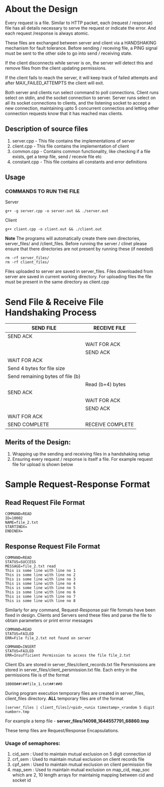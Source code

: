 # About the Design

Every request is a file. Similar to HTTP packet, each (request / response) file has
all details necessary to serve the request or indicate the error. And each request /response is always atomic.

These files are exchanged between server and client via a HANDSHAKING mechanism for fault tolerance. Before sending / receving file, a PING signal must be sent to the other
side to go into send / receiving state.

If the client disconnects while server is on, the server will detect this and remove files from the client
updating permissions.

If the client fails to reach the server, it will keep track of failed attempts and after
MAX_FAILED_ATTEMPTS the client will exit.

Both server and clients run select command to poll connections. Client runs select on stdin, and the socket connection to server.
Server runs select on all its socket connections to clients, and the listening socket to accept a new connection, maintaining upto 5 concurrent connectios and letting other connection requests know that it has reached max clients.

## Description of source files
1. server.cpp - This file contains the implementations of server
2. client.cpp - This file contains the implementation of client
3. common.cpp - Contains common functionality, like checking if a file exists, get a temp file, send / recevie file etc
4. constant.cpp - This file contains all constants and error definitions

## Usage

### COMMANDS TO RUN THE FILE

Server
```
g++ -g server.cpp -o server.out && ./server.out
```

Client
```
g++ client.cpp -o client.out && ./client.out
```

**Note** The programs will automatically create there own directories, server_files/ and /client_files.
Before running the server / clinet please ensure that there directories are
not present by running these (if needed)
```
rm -rf server_files/
rm -rf client_files/
```

Files uploaded to server are saved in server_files.
Files downloaded from server are saved in current working directory.
For uploading files the file must be present in the same directory as client.cpp

# Send File & Receive File Handshaking Process

|SEND FILE                        |             RECEIVE FILE      |
|---------------------------------|-------------------------------|
|SEND ACK                         |                               |
|                                 |            WAIT FOR ACK       |
|                                 |            SEND ACK           |
|WAIT FOR ACK                     |                               |
|Send 4 bytes for file size       |                               |
|Send remaining bytes of file (b) |                               |
|                                 |             Read (b+4) bytes  |
|SEND ACK                         |                               |
|                                 |            WAIT FOR ACK       |
|                                 |            SEND ACK           |
|WAIT FOR ACK                     |                               |
|SEND COMPLETE                    |           RECEIVE COMPLETE    | 

## Merits of the Design:

1. Wrapping up the sending and receiving files in a handshaking setup 
2. Ensuring every request / response is itself a file. For example request file for upload is shown below

# Sample Request-Response Format

## Read Request File Format
```
COMMAND=READ
ID=10002
NAME=file_2.txt
STARTINDX=
ENDINDX=
```

## Response Request File Format
```
COMMAND=READ
STATUS=SUCCESS
MESSAGE=file_2.txt read
This is some line with line no 1
This is some line with line no 2
This is some line with line no 3
This is some line with line no 4
This is some line with line no 5
This is some line with line no 6
This is some line with line no 7
This is some line with line no 8
```

Similarly for any command,  Request-Response  pair file formats have been
fixed in design. Clients and Servers send these files and parse the file
to obtain parameters or print errror messages

```
COMMAND=READ
STATUS=FAILED
ERR=File file_2.txt not found on server
```

```
COMMAND=INSERT
STATUS=FAILED
ERR=Insufficient Permission to access the file file_2.txt
```

Client IDs  are stored in server_files/client_records.txt file
Persmissions are stored in server_files/client_persmission.txt file.
Each entry in the permissions file is of the format

```
10000##!##file_1.txt##!##O
```

During program execution temporary files are created in server_files, client_files directory. 
**ALL** temporary files are of the format
````
[server_files | client_files]/<pid>_<unix timestamp>_<random 5 digit number>.tmp
````
For example a temp file - **server_files/14098_1644557791_68860.tmp**


These temp files are Request/Response Encapsulations.

### Usage of semaphores:
1. cid_sem : Used to maintain mutual exclusion on 5 digit connection id
2. crf_sem : Used to maintain mutual exclusion on client records file
3. cpf_sem : Used to maintain mutual exclusion on client permission file
4. map_sem : Used to maintain mutual exclusion on map_cid, map_soc which are 2, 10 length arrays for maintainig mapping between cid and socket id
